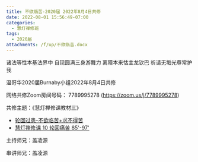 ```yaml
---
title: 不欲临苦-2020届 2022年8月4日共修
date: 2022-08-01 15:56:49-07:00
categories:
  - 慧灯禅修班
tags:
  - 2020届
attachments: /f/up/不欲临苦.docx
---
```

诸法等性本基法界中 自现圆满三身游舞力 离障本来怙主龙钦巴 祈请无垢光尊常护我

温哥华2020届Burnaby小组2022年8月4日共修

网络共修Zoom房间号码： 7789995278 (<https://zoom.us/j/7789995278>)

共修主题：《慧灯禅修课教材三》

* [轮回过患-不欲临苦+求不得苦](/f/up/不欲临苦.docx)
* [慧灯禅修课 10 轮回痛苦 85'-97'](https://www.youtube.com/watch?v=zYcgL6rQ4kc&ab_channel=%E6%85%A7%E7%81%AF%E4%B9%8B%E5%85%89%E7%BD%91%E7%AB%99)

主持师兄：盖凌源

串讲师兄：盖凌源
